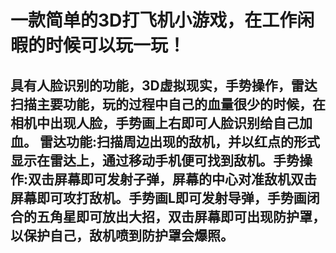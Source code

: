 一款简单的3D打飞机小游戏，在工作闲暇的时候可以玩一玩！
=================
具有人脸识别的功能，3D虚拟现实，手势操作，雷达扫描主要功能，玩的过程中自己的血量很少的时候，在相机中出现人脸，手势画上右即可人脸识别给自己加血。
雷达功能:扫描周边出现的敌机，并以红点的形式显示在雷达上，通过移动手机便可找到敌机。手势操作:双击屏幕即可发射子弹，屏幕的中心对准敌机双击屏幕即可攻打敌机。手势画L即可发射导弹，手势画闭合的五角星即可放出大招，双击屏幕即可出现防护罩，以保护自己，敌机喷到防护罩会爆照。
-------------
